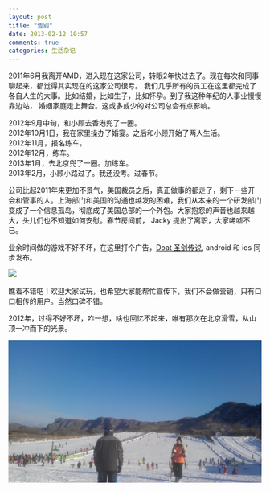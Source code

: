 ```yaml
---
layout: post
title: "告别"
date: 2013-02-12 10:57
comments: true
categories: 生活杂记
---
```


2011年6月我离开AMD，进入现在这家公司，转眼2年快过去了。现在每次和同事聊起来，都觉得其实现在的这家公司很亏。
我们几乎所有的员工在这里都完成了各自人生的大事。比如结婚，比如生子，比如怀孕。到了我这种年纪的人事业慢慢靠边站，
婚姻家庭走上舞台。这或多或少的对公司总会有点影响。

2012年9月中旬，和小顾去香港兜了一圈。  
2012年10月1日，我在家里操办了婚宴。之后和小顾开始了两人生活。  
2012年11月，报名练车。  
2012年12月，练车。  
2013年1月，去北京兜了一圈。加练车。  
2013年2月，小顾小路过了。我还没考。过春节。  

公司比起2011年来更加不景气，美国裁员之后，真正做事的都走了，剩下一些开会和管事的人。上海部门和美国的沟通也越发的困难，我们从本来的一个研发部门变成了一个信息孤岛，彻底成了美国总部的一个外包。大家抱怨的声音也越来越大，头儿们也不知道如何安慰。春节房间前， Jacky 提出了离职，大家唏嘘不已。

业余时间做的游戏不好不坏，在这里打个广告，[Doat 圣剑传说](http://dota.baicaisi.net), android 和 ios 同步发布。

![](http://dota.baicaisi.net/images/screenshots/2.png )

瞧着不错吧！欢迎大家试玩，也希望大家能帮忙宣传下，我们不会做营销，只有口口相传的用户。当然口碑不错。


2012年，过得不好不坏，咋一想，啥也回忆不起来，唯有那次在北京滑雪，从山顶一冲而下的光景。

![](/photos/huaxue.jpg)







